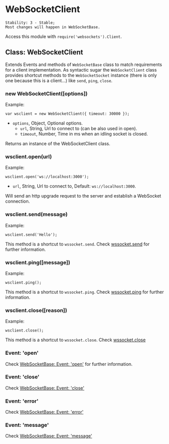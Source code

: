 # WebSocketClient

    Stability: 3 - Stable; 
    Most changes will happen in WebSocketBase. 

Access this module with `require('websockets').Client`.

## Class: WebSocketClient

Extends Events and methods of `WebSocketBase` class to match requirements for a client implementation.
As syntactic sugar the `WebSocketClient` class provides shortcut methods to the `WebSocketSocket` 
instance (there is only one because this is a client...) like `send`, `ping`, `close`.

### new WebSocketClient([options])

Example:

    var wsclient = new WebSocketClient({ timeout: 30000 });

* `options`, Object, Optional options.
    * `url`, String, Url to connect to (can be also used in open).
    * `timeout`, Number, Time in ms when an idling socket is closed.

Returns an instance of the WebSocketClient class.

### wsclient.open(url)

Example:

    wsclient.open('ws://localhost:3000');

* `url`, String, Url to connect to, Default: `ws://localhost:3000`.

Will send an http upgrade request to the server and establish a WebSocket connection.

### wsclient.send(message)

Example:

    wsclient.send('Hello');

This method is a shortcut to `wssocket.send`.
Check [wssocket.send](https://github.com/bodokaiser/node-websockets/blob/master/doc/socket.md#wssocketsend)
for further information.

### wsclient.ping([message])

Example:

    wsclient.ping();

This method is a shortcut to `wssocket.ping`.
Check [wssocket.ping](https://github.com/bodokaiser/node-websockets/blob/master/doc/socket.md#wssocketping)
for further information.

### wsclient.close([reason])

Example:

    wsclient.close();

This method is a shortcut to `wssocket.close`.
Check [wssocket.close](https://github.com/bodokaiser/node-websockets/blob/master/doc/socket.md#wssocketclose)

### Event: 'open'

Check [WebSocketBase: Event: 'open'](https://github.com/bodokaiser/node-websockets/blob/master/doc/base.md#event-open)
for further information.

### Event: 'close'

Check [WebSocketBase: Event: 'close'](https://github.com/bodokaiser/node-websockets/blob/master/doc/base.md#event-close)

### Event: 'error'

Check [WebSocketBase: Event: 'error'](https://github.com/bodokaiser/node-websockets/blob/master/doc/base.md#event-error)

### Event: 'message'

Check [WebSocketBase: Event: 'message'](https://github.com/bodokaiser/node-websockets/blob/master/doc/base.md#event-message)
